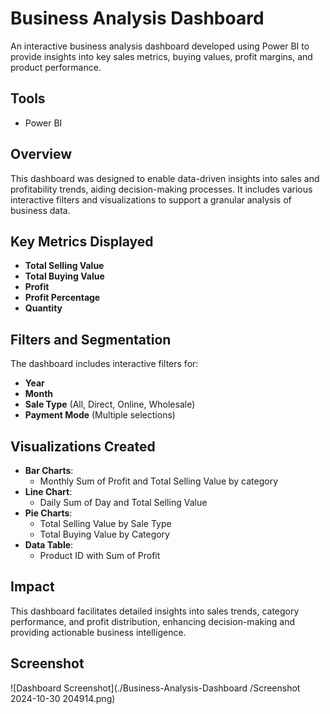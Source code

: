 # Business Analysis Dashboard

An interactive business analysis dashboard developed using Power BI to provide insights into key sales metrics, buying values, profit margins, and product performance.

## Tools
- Power BI

## Overview
This dashboard was designed to enable data-driven insights into sales and profitability trends, aiding decision-making processes. It includes various interactive filters and visualizations to support a granular analysis of business data.

## Key Metrics Displayed
- **Total Selling Value**
- **Total Buying Value**
- **Profit**
- **Profit Percentage**
- **Quantity**

## Filters and Segmentation
The dashboard includes interactive filters for:
- **Year**
- **Month**
- **Sale Type** (All, Direct, Online, Wholesale)
- **Payment Mode** (Multiple selections)

## Visualizations Created
- **Bar Charts**:
  - Monthly Sum of Profit and Total Selling Value by category
- **Line Chart**:
  - Daily Sum of Day and Total Selling Value
- **Pie Charts**:
  - Total Selling Value by Sale Type
  - Total Buying Value by Category
- **Data Table**:
  - Product ID with Sum of Profit

## Impact
This dashboard facilitates detailed insights into sales trends, category performance, and profit distribution, enhancing decision-making and providing actionable business intelligence.

## Screenshot
![Dashboard Screenshot](./Business-Analysis-Dashboard
/Screenshot 2024-10-30 204914.png)

